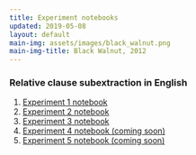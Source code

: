 ```yaml
---
title: Experiment notebooks
updated: 2019-05-08
layout: default
main-img: assets/images/black_walnut.png
main-img-title: Black Walnut, 2012
---
```


### Relative clause subextraction in English
1. [Experiment 1 notebook](assets/documents/RC_experiment1.html)  
2. [Experiment 2 notebook](assets/documents/RC_experiment2.html)  
3. [Experiment 3 notebook](assets/documents/RC_experiment3.html)  
4. [Experiment 4 notebook (coming soon)]()  
5. [Experiment 5 notebook (coming soon)]()